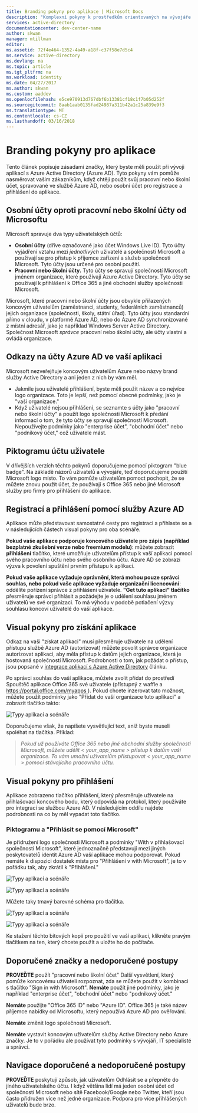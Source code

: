 ```yaml
---
title: Branding pokyny pro aplikace | Microsoft Docs
description: "Komplexní pokyny k prostředkům orientovaných na vývojáře pro Azure Active Directory"
services: active-directory
documentationcenter: dev-center-name
author: skwan
manager: mtillman
editor: 
ms.assetid: 72f4e464-1352-4a49-a18f-c37f58e7d5c4
ms.service: active-directory
ms.devlang: na
ms.topic: article
ms.tgt_pltfrm: na
ms.workload: identity
ms.date: 04/27/2017
ms.author: skwan
ms.custom: aaddev
ms.openlocfilehash: e5ce970913d767dbf6b13381cf18c1f7b05d252f
ms.sourcegitcommit: 8aab1aab0135fad24987a311b42a1c25a839e9f3
ms.translationtype: MT
ms.contentlocale: cs-CZ
ms.lasthandoff: 03/16/2018
---
```

# <a name="branding-guidelines-for-applications"></a>Branding pokyny pro aplikace
Tento článek popisuje zásadami značky, který byste měli použít při vývoji aplikací s Azure Active Directory (Azure AD). Tyto pokyny vám pomůže nasměrovat vašim zákazníkům, když chtějí použít svůj pracovní nebo školní účet, spravované ve službě Azure AD, nebo osobní účet pro registrace a přihlášení do aplikace.

## <a name="personal-accounts-vs-work-or-school-accounts-from-microsoft"></a>Osobní účty oproti pracovní nebo školní účty od Microsoftu
Microsoft spravuje dva typy uživatelských účtů:

* **Osobní účty** (dříve označované jako účet Windows Live ID). Tyto účty vyjádření vztahu mezi *jednotlivých* uživatelé a společnosti Microsoft a používají se pro přístup k příjemce zařízení a služeb společnosti Microsoft. Tyto účty jsou určené pro osobní použití.
* **Pracovní nebo školní účty.** Tyto účty se spravují společností Microsoft jménem organizace, které používají Azure Active Directory. Tyto účty se používají k přihlášení k Office 365 a jiné obchodní služby společnosti Microsoft.

Microsoft, které pracovní nebo školní účty jsou obvykle přiřazených koncovým uživatelům (zaměstnanci, studenty, federálních zaměstnanců) jejich organizace (společnosti, školy, státní úřad). Tyto účty jsou standardní přímo v cloudu, v platformě Azure AD, nebo do Azure AD synchronizované z místní adresář, jako je například Windows Server Active Directory. Společnost Microsoft *správce* pracovní nebo školní účty, ale účty vlastní a ovládá organizace.

## <a name="referring-to-azure-ad-accounts-in-your-application"></a>Odkazy na účty Azure AD ve vaší aplikaci
Microsoft nezveřejňuje koncovým uživatelům Azure nebo názvy brand služby Active Directory a ani jeden z nich by vám měl.

* Jakmile jsou uživatelé přihlášení, byste měli použít název a co nejvíce logo organizace. Toto je lepší, než pomocí obecné podmínky, jako je "vaší organizace."
* Když uživatelé nejsou přihlášení, se seznamte s účty jako "pracovní nebo školní účty" a použít logo společnosti Microsoft k předání informací o tom, že tyto účty se spravují společností Microsoft. Nepoužívejte podmínky jako "enterprise účet", "obchodní účet" nebo "podnikový účet," což uživatele mást.

## <a name="user-account-pictogram"></a>Piktogramu účtu uživatele
V dřívějších verzích těchto pokynů doporučujeme pomocí piktogram "blue badge". Na základě názorů uživatelů a vývojáře, teď doporučujeme použití Microsoft logo místo. To vám pomůže uživatelům pomoct pochopit, že se můžete znovu použít účet, že používají s Office 365 nebo jiné Microsoft služby pro firmy pro přihlášení do aplikace.

## <a name="signing-up-and-signing-in-with-azure-ad"></a>Registrací a přihlášení pomocí služby Azure AD
Aplikace může představovat samostatné cesty pro registraci a přihlaste se a v následujících částech visual pokyny pro oba scénáře.

**Pokud vaše aplikace podporuje koncového uživatele pro zápis (například bezplatné zkušební verze nebo freemium modelu)**: můžete zobrazit **přihlášení** tlačítko, které umožňuje uživatelům přístup k vaší aplikaci pomocí svého pracovního účtu nebo svého osobního účtu. Azure AD se zobrazí výzva k povolení spuštění prvním přístupu k aplikaci.

**Pokud vaše aplikace vyžaduje oprávnění, která mohou pouze správci souhlas, nebo pokud vaše aplikace vyžaduje organizační licencování**: oddělíte pořízení správce z přihlášení uživatele. **"Get tuto aplikaci" tlačítko** přesměruje správci přihlásit a požádejte je o udělení souhlasu jménem uživatelů ve své organizaci. To má výhodu v podobě potlačení výzvy souhlasu koncoví uživatelé do vaší aplikace.

## <a name="visual-guidance-for-app-acquisition"></a>Visual pokyny pro získání aplikace
Odkaz na vaši "získat aplikaci" musí přesměruje uživatele na udělení přístupu službě Azure AD (autorizovat) můžete povolit správce organizace autorizovat aplikaci, aby měla přístup k datům jejich organizace, která je hostovaná společností Microsoft. Podrobnosti o tom, jak požádat o přístup, jsou popsané v [integrace aplikací s Azure Active Directory](active-directory-integrating-applications.md) článku.

Po správci souhlas do vaší aplikace, můžete zvolit přidat do prostředí Spouštěč aplikace Office 365 své uživatele (přístupný z waffle a [ https://portal.office.com/myapps ](https://portal.office.com/myapps)). Pokud chcete inzerovat tato možnost, můžete použít podmínky jako "Přidat do vaší organizace tuto aplikaci" a zobrazit tlačítko takto:

![Typy aplikací a scénáře](./media/active-directory-branding-guidelines/add-to-my-org.png)

Doporučujeme však, že napíšete vysvětlující text, aniž byste museli spoléhat na tlačítka. Příklad:

> *Pokud už používáte Office 365 nebo jiné obchodní služby společnosti Microsoft, můžete udělit < your_app_name > přístup k datům vaší organizace. To vám umožní uživatelům přistupovat < your_app_name > pomocí stávajícího pracovního účtu.*
> 
> 

## <a name="visual-guidance-for-sign-in"></a>Visual pokyny pro přihlášení
Aplikace zobrazeno tlačítko přihlášení, který přesměruje uživatele na přihlašovací koncového bodu, který odpovídá na protokol, který používáte pro integraci se službou Azure AD. V následujícím oddílu najdete podrobnosti na co by měl vypadat toto tlačítko.

### <a name="pictogram-and-sign-in-with-microsoft"></a>Piktogramu a "Přihlásit se pomocí Microsoft"
Je přidružení logo společnosti Microsoft a podmínky "With v přihlašovací společnosti Microsoft", které jednoznačně představují mezi jiných poskytovatelů identit Azure AD vaší aplikace mohou podporovat. Pokud nemáte k dispozici dostatek místa pro "Přihlášení v with Microsoft", je to v pořádku tak, aby zkrátil k "Přihlášení."

![Typy aplikací a scénáře](./media/active-directory-branding-guidelines/sign-in-with-microsoft-light.png)

![Typy aplikací a scénáře](./media/active-directory-branding-guidelines/sign-in-light.png)

Můžete taky tmavý barevné schéma pro tlačítka.

![Typy aplikací a scénáře](./media/active-directory-branding-guidelines/sign-in-with-microsoft-dark.png)

![Typy aplikací a scénáře](./media/active-directory-branding-guidelines/sign-in-dark.png)

Ke stažení těchto bitových kopií pro použití ve vaší aplikaci, klikněte pravým tlačítkem na ten, který chcete použít a uložte ho do počítače. 

## <a name="branding-dos-and-donts"></a>Doporučené značky a nedoporučené postupy
**PROVEĎTE** použít "pracovní nebo školní účet" Další vysvětlení, který pomůže koncovému uživateli rozpoznat, zda se můžete použít v kombinaci s tlačítko "Sign in with Microsoft". **Nemáte** použít jiné podmínky, jako je například "enterprise účet", "obchodní účet" nebo "podnikový účet."

**Nemáte** použijte "Office 365 ID" nebo "Azure ID". Office 365 je také název příjemce nabídky od Microsoftu, který nepoužívá Azure AD pro ověřování.

**Nemáte** změnit logo společnosti Microsoft.

**Nemáte** vystavit koncovým uživatelům služby Active Directory nebo Azure značky. Je to v pořádku ale používat tyto podmínky s vývojáři, IT specialisté a správci.

## <a name="navigation-dos-and-donts"></a>Navigace doporučené a nedoporučené postupy
**PROVEĎTE** poskytují způsob, jak uživatelům Odhlásit se a přepněte do jiného uživatelského účtu. I když většina lidí má jeden osobní účet od společnosti Microsoft nebo sítě Facebook/Google nebo Twitter, kteří jsou často přidružen více než jedné organizace. Podpora pro více přihlášených uživatelů bude brzo.

